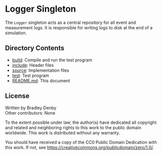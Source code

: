 # Logger Singleton

The `Logger` singleton acts as a central repository for all event and
measurement logs. It is responsible for writing logs to disk at the end of a
simulation.

## Directory Contents

* [build](build/README.md): Compile and run the test program
* [include](include/Logger.hpp): Header files
* [source](source/Logger.cpp): Implementation files
* [test](test/test-logger.cpp): Test program
* [README.md](README.md): This document

## License

Written by Bradley Denby  
Other contributors: None

To the extent possible under law, the author(s) have dedicated all copyright and
related and neighboring rights to this work to the public domain worldwide. This
work is distributed without any warranty.

You should have received a copy of the CC0 Public Domain Dedication with this
work. If not, see <https://creativecommons.org/publicdomain/zero/1.0/>.
